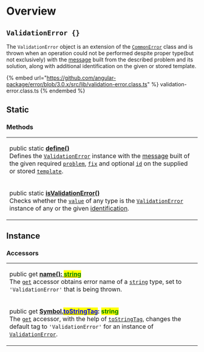 # Overview

## `ValidationError {}`

The `ValidationError` object is an extension of the [`CommonError`](broken-reference) class and is thrown when an operation could not be performed despite proper type(but not exclusively) with the [message](../commonerror/accessors/get-message.md) built from the described problem and its solution, along with additional identification on the given or stored template.

{% embed url="https://github.com/angular-package/error/blob/3.0.x/src/lib/validation-error.class.ts" %}
validation-error.class.ts
{% endembed %}

## Static

### Methods

|                                                                                                                                                                                                                                                                                                                                                                                                                                                                                                                                                                                                                                                                   |
| ----------------------------------------------------------------------------------------------------------------------------------------------------------------------------------------------------------------------------------------------------------------------------------------------------------------------------------------------------------------------------------------------------------------------------------------------------------------------------------------------------------------------------------------------------------------------------------------------------------------------------------------------------------------- |
| <p>public static <a href="methods/static-define.md"><strong>define()</strong></a><strong></strong><br><strong></strong>Defines the <a href="broken-reference"><code>ValidationError</code></a> instance with the <a href="../commonerror/accessors/get-message.md">message</a> built of the given required <a href="methods/static-define.md#problem-string"><code>problem</code></a>, <a href="methods/static-define.md#fix-string"><code>fix</code></a> and optional <a href="methods/static-define.md#id-id"><code>id</code></a> on the supplied or stored <a href="methods/static-define.md#template-validationerror.template"><code>template</code></a>.</p> |
| <p>public static <a href="methods/static-isvalidationerror.md"><strong>isValidationError()</strong></a><strong></strong><br><strong></strong>Checks whether the <a href="methods/static-isvalidationerror.md#value-any"><code>value</code></a> of any type is the <a href="broken-reference"><code>ValidationError</code></a> instance of any or the given <a href="methods/static-isvalidationerror.md#id-id">identification</a>.</p>                                                                                                                                                                                                                            |

## Instance

### Accessors

|                                                                                                                                                                                                                                                                                                                                                                                                                                                                                                                                                                                                                                                                                  |
| -------------------------------------------------------------------------------------------------------------------------------------------------------------------------------------------------------------------------------------------------------------------------------------------------------------------------------------------------------------------------------------------------------------------------------------------------------------------------------------------------------------------------------------------------------------------------------------------------------------------------------------------------------------------------------- |
| <p>public get <a href="accessors/get-name.md"><strong>name(): </strong><mark style="color:green;"><strong>string</strong></mark></a><br>The <a href="https://developer.mozilla.org/en-US/docs/Web/JavaScript/Reference/Functions/get"><code>get</code></a> accessor obtains error name of a <a href="https://developer.mozilla.org/en-US/docs/Web/JavaScript/Reference/Global_Objects/String"><code>string</code></a> type, set to <code>'ValidationError'</code> that is being thrown.</p>                                                                                                                                                                                      |
| <p>public get <a href="accessors/get-symbol.tostringtag.md"><strong>[Symbol.</strong><mark style="color:blue;"><strong>toStringTag</strong></mark><strong>](): </strong><mark style="color:green;"><strong>string</strong></mark></a><br>The <a href="https://developer.mozilla.org/en-US/docs/Web/JavaScript/Reference/Functions/get"><code>get</code></a> accessor, with the help of <a href="https://developer.mozilla.org/en-US/docs/Web/JavaScript/Reference/Global_Objects/Symbol/toStringTag"><code>toStringTag</code></a>, changes the default tag to <code>'ValidationError'</code> for an instance of <a href="broken-reference"><code>ValidationError</code></a>.</p> |
